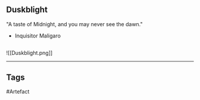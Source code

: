 ## Duskblight
"A taste of Midnight, and you may never see the dawn."
- Inquisitor Maligaro
## 
![[Duskblight.png]]

---
## Tags
#Artefact